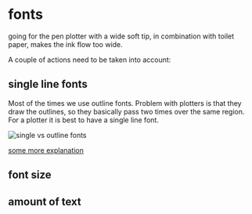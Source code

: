 # fonts

going for the pen plotter with a wide soft tip, in combination with toilet paper, makes the ink flow too wide.

A couple of actions need to be taken into account:

## single line fonts

Most of the times we use outline fonts. Problem with plotters is that they draw the outlines, so they basically pass two times over the same region.
For a plotter it is best to have a single line font.

![single vs outline fonts](https://i.stack.imgur.com/RPyPp.png)

[some more explanation](http://imajeenyus.com/computer/20150110_single_line_fonts/index.shtml)

## font size

## amount of text

